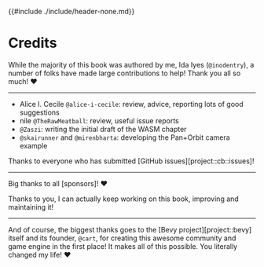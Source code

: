 {{#include ./include/header-none.md}}

# Credits

While the majority of this book was authored by me, Ida Iyes (`@inodentry`), a
number of folks have made large contributions to help! Thank you all so much! ❤️

---

 - Alice I. Cecile `@alice-i-cecile`: review, advice, reporting lots of good suggestions
 - nile `@TheRawMeatball`: review, useful issue reports
 - `@Zaszi`: writing the initial draft of the WASM chapter
 - `@skairunner` and `@mirenbharta`: developing the Pan+Orbit camera example

Thanks to everyone who has submitted [GitHub issues][project::cb::issues]!

---

Big thanks to all [sponsors]! ❤️ 

Thanks to you, I can actually keep working on this book, improving and maintaining it!

---

And of course, the biggest thanks goes to the [Bevy project][project::bevy]
itself and its founder, `@cart`, for creating this awesome community and
game engine in the first place! It makes all of this possible. You literally
changed my life! ❤️
